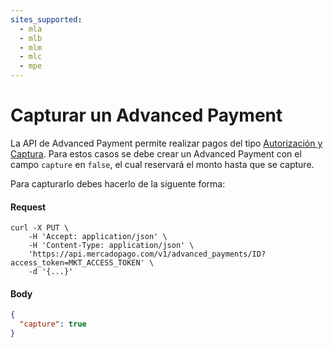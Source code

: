 ```yaml
---
sites_supported:
  - mla
  - mlb
  - mlm
  - mlc
  - mpe
---
```


# Capturar un Advanced Payment

La API de Advanced Payment permite realizar pagos del tipo [Autorización y Captura](https://www.mercadopago.com.ar/developers/es/guides/payments/api/other-features). Para estos casos se debe crear un Advanced Payment con el campo `capture` en `false`, el cual reservará el monto hasta que se capture.

Para capturarlo debes hacerlo de la siguente forma:

#### Request
```curl
curl -X PUT \
    -H 'Accept: application/json' \
    -H 'Content-Type: application/json' \
    'https://api.mercadopago.com/v1/advanced_payments/ID?access_token=MKT_ACCESS_TOKEN' \
    -d '{...}'
```

#### Body
```json
{
  "capture": true
}
```  
